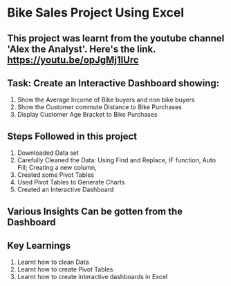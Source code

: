 # Bike Sales Project Using Excel
## This project was learnt from the youtube channel 'Alex the Analyst'. Here's the link. https://youtu.be/opJgMj1IUrc
## Task: Create an Interactive Dashboard showing:
1. Show the Average Income of Bike buyers and non bike buyers
2. Show the Customer commute Distance to Bike Purchases
3. Display Customer Age Bracket to Bike Purchases
## Steps Followed in this project
1. Downloaded Data set
2. Carefully Cleaned the Data: Using Find and Replace, IF function, Auto Fill; Creating a new column, 
3. Created some Pivot Tables
4. Used Pivot Tables to Generate Charts
5. Created an Interactive Dashboard
## Various Insights Can be gotten from the Dashboard

## Key Learnings
1. Learnt how to clean Data
2. Learnt how to create Pivot Tables
3. Learnt how to create interactive dashboards in Excel
